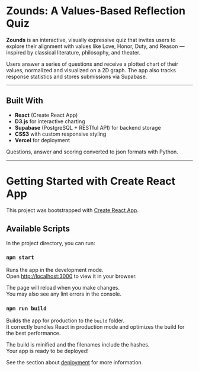 # Zounds: A Values-Based Reflection Quiz

**Zounds** is an interactive, visually expressive quiz that invites users to explore their alignment with values like Love, Honor, Duty, and Reason — inspired by classical literature, philosophy, and theater.

Users answer a series of questions and receive a plotted chart of their values, normalized and visualized on a 2D graph. The app also tracks response statistics and stores submissions via Supabase.

---

## Built With

- **React** (Create React App)
- **D3.js** for interactive charting
- **Supabase** (PostgreSQL + RESTful API) for backend storage
- **CSS3** with custom responsive styling
- **Vercel** for deployment

Questions, answer and scoring converted to json formats with Python.

-------------------------------------------------------------------------
# Getting Started with Create React App

This project was bootstrapped with [Create React App](https://github.com/facebook/create-react-app).

## Available Scripts

In the project directory, you can run:

### `npm start`

Runs the app in the development mode.\
Open [http://localhost:3000](http://localhost:3000) to view it in your browser.

The page will reload when you make changes.\
You may also see any lint errors in the console.

### `npm run build`

Builds the app for production to the `build` folder.\
It correctly bundles React in production mode and optimizes the build for the best performance.

The build is minified and the filenames include the hashes.\
Your app is ready to be deployed!

See the section about [deployment](https://facebook.github.io/create-react-app/docs/deployment) for more information.

